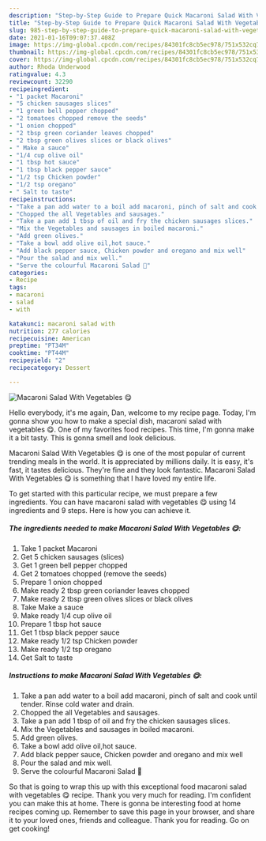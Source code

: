 ```yaml
---
description: "Step-by-Step Guide to Prepare Quick Macaroni Salad With Vegetables 😋"
title: "Step-by-Step Guide to Prepare Quick Macaroni Salad With Vegetables 😋"
slug: 985-step-by-step-guide-to-prepare-quick-macaroni-salad-with-vegetables
date: 2021-01-16T09:07:37.408Z
image: https://img-global.cpcdn.com/recipes/84301fc8cb5ec978/751x532cq70/macaroni-salad-with-vegetables-😋-recipe-main-photo.jpg
thumbnail: https://img-global.cpcdn.com/recipes/84301fc8cb5ec978/751x532cq70/macaroni-salad-with-vegetables-😋-recipe-main-photo.jpg
cover: https://img-global.cpcdn.com/recipes/84301fc8cb5ec978/751x532cq70/macaroni-salad-with-vegetables-😋-recipe-main-photo.jpg
author: Rhoda Underwood
ratingvalue: 4.3
reviewcount: 32290
recipeingredient:
- "1 packet Macaroni"
- "5 chicken sausages slices"
- "1 green bell pepper chopped"
- "2 tomatoes chopped remove the seeds"
- "1 onion chopped"
- "2 tbsp green coriander leaves chopped"
- "2 tbsp green olives slices or black olives"
- " Make a sauce"
- "1/4 cup olive oil"
- "1 tbsp hot sauce"
- "1 tbsp black pepper sauce"
- "1/2 tsp Chicken powder"
- "1/2 tsp oregano"
- " Salt to taste"
recipeinstructions:
- "Take a pan add water to a boil add macaroni, pinch of salt and cook until tender. Rinse cold water and drain."
- "Chopped the all Vegetables and sausages."
- "Take a pan add 1 tbsp of oil and fry the chicken sausages slices."
- "Mix the Vegetables and sausages in boiled macaroni."
- "Add green olives."
- "Take a bowl add olive oil,hot sauce."
- "Add black pepper sauce, Chicken powder and oregano and mix well"
- "Pour the salad and mix well."
- "Serve the colourful Macaroni Salad 🥗"
categories:
- Recipe
tags:
- macaroni
- salad
- with

katakunci: macaroni salad with 
nutrition: 277 calories
recipecuisine: American
preptime: "PT34M"
cooktime: "PT44M"
recipeyield: "2"
recipecategory: Dessert

---
```



![Macaroni Salad With Vegetables 😋](https://img-global.cpcdn.com/recipes/84301fc8cb5ec978/751x532cq70/macaroni-salad-with-vegetables-😋-recipe-main-photo.jpg)

Hello everybody, it's me again, Dan, welcome to my recipe page. Today, I'm gonna show you how to make a special dish, macaroni salad with vegetables 😋. One of my favorites food recipes. This time, I'm gonna make it a bit tasty. This is gonna smell and look delicious.



Macaroni Salad With Vegetables 😋 is one of the most popular of current trending meals in the world. It is appreciated by millions daily. It is easy, it's fast, it tastes delicious. They're fine and they look fantastic. Macaroni Salad With Vegetables 😋 is something that I have loved my entire life.


To get started with this particular recipe, we must prepare a few ingredients. You can have macaroni salad with vegetables 😋 using 14 ingredients and 9 steps. Here is how you can achieve it.

<!--inarticleads1-->

##### The ingredients needed to make Macaroni Salad With Vegetables 😋:

1. Take 1 packet Macaroni
1. Get 5 chicken sausages (slices)
1. Get 1 green bell pepper chopped
1. Get 2 tomatoes chopped (remove the seeds)
1. Prepare 1 onion chopped
1. Make ready 2 tbsp green coriander leaves chopped
1. Make ready 2 tbsp green olives slices or black olives
1. Take  Make a sauce
1. Make ready 1/4 cup olive oil
1. Prepare 1 tbsp hot sauce
1. Get 1 tbsp black pepper sauce
1. Make ready 1/2 tsp Chicken powder
1. Make ready 1/2 tsp oregano
1. Get  Salt to taste




<!--inarticleads2-->

##### Instructions to make Macaroni Salad With Vegetables 😋:

1. Take a pan add water to a boil add macaroni, pinch of salt and cook until tender. Rinse cold water and drain.
1. Chopped the all Vegetables and sausages.
1. Take a pan add 1 tbsp of oil and fry the chicken sausages slices.
1. Mix the Vegetables and sausages in boiled macaroni.
1. Add green olives.
1. Take a bowl add olive oil,hot sauce.
1. Add black pepper sauce, Chicken powder and oregano and mix well
1. Pour the salad and mix well.
1. Serve the colourful Macaroni Salad 🥗




So that is going to wrap this up with this exceptional food macaroni salad with vegetables 😋 recipe. Thank you very much for reading. I'm confident you can make this at home. There is gonna be interesting food at home recipes coming up. Remember to save this page in your browser, and share it to your loved ones, friends and colleague. Thank you for reading. Go on get cooking!
